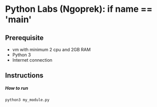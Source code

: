 # Python Labs (Ngoprek): if __name__ == '__main__'

## Prerequisite
- vm with minimum 2 cpu and 2GB RAM
- Python 3
- Internet connection

## Instructions

##### How to run
```
python3 my_module.py
```